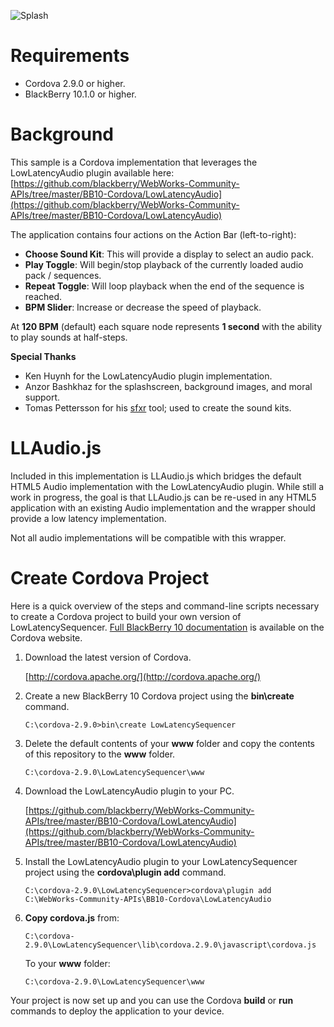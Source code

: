 ![Splash](http://github.rim.net/eoros/LowLatencySequencer/raw/master/images/sequencer_landscape768.jpg)

Requirements
============
* Cordova 2.9.0 or higher.
* BlackBerry 10.1.0 or higher.

Background
==========
This sample is a Cordova implementation that leverages the LowLatencyAudio plugin available here:
[https://github.com/blackberry/WebWorks-Community-APIs/tree/master/BB10-Cordova/LowLatencyAudio](https://github.com/blackberry/WebWorks-Community-APIs/tree/master/BB10-Cordova/LowLatencyAudio)

The application contains four actions on the Action Bar (left-to-right):
* **Choose Sound Kit**: This will provide a display to select an audio pack.
* **Play Toggle**: Will begin/stop playback of the currently loaded audio pack / sequences.
* **Repeat Toggle**: Will loop playback when the end of the sequence is reached.
* **BPM Slider**: Increase or decrease the speed of playback.

At **120 BPM** (default) each square node represents **1 second** with the ability to play sounds at half-steps.

**Special Thanks**
* Ken Huynh for the LowLatencyAudio plugin implementation.
* Anzor Bashkhaz for the splashscreen, background images, and moral support.
* Tomas Pettersson for his [sfxr](http://www.drpetter.se/) tool; used to create the sound kits.

LLAudio.js
==========
Included in this implementation is LLAudio.js which bridges the default HTML5 Audio implementation
with the LowLatencyAudio plugin. While still a work in progress, the goal is that LLAudio.js can be
re-used in any HTML5 application with an existing Audio implementation and the wrapper should provide
a low latency implementation.

Not all audio implementations will be compatible with this wrapper.
	
Create Cordova Project
=========================================

Here is a quick overview of the steps and command-line scripts necessary to create a Cordova project to
build your own version of LowLatencySequencer. [Full BlackBerry 10 documentation](http://cordova.apache.org/docs/en/2.9.0rc1/guide_getting-started_blackberry10_index.md.html#Getting%20Started%20with%20BlackBerry%2010) is available on the Cordova website.

1.  Download the latest version of Cordova.

	[http://cordova.apache.org/](http://cordova.apache.org/)

2.  Create a new BlackBerry 10 Cordova project using the **bin\create** command.

    ```
    C:\cordova-2.9.0>bin\create LowLatencySequencer
    ```

3.  Delete the default contents of your **www** folder and copy the contents of this repository to the **www** folder.

    ```
    C:\cordova-2.9.0\LowLatencySequencer\www
    ```

4.  Download the LowLatencyAudio plugin to your PC.

	[https://github.com/blackberry/WebWorks-Community-APIs/tree/master/BB10-Cordova/LowLatencyAudio](https://github.com/blackberry/WebWorks-Community-APIs/tree/master/BB10-Cordova/LowLatencyAudio)

5.  Install the LowLatencyAudio plugin to your LowLatencySequencer project using the **cordova\plugin add** command.

    ```
    C:\cordova-2.9.0\LowLatencySequencer>cordova\plugin add C:\WebWorks-Community-APIs\BB10-Cordova\LowLatencyAudio
    ```

6. **Copy cordova.js** from:

    ```
    C:\cordova-2.9.0\LowLatencySequencer\lib\cordova.2.9.0\javascript\cordova.js
    ```

   To your **www** folder:

    ```
    C:\cordova-2.9.0\LowLatencySequencer\www
    ```

Your project is now set up and you can use the Cordova **build** or **run** commands to deploy the application to your device.
